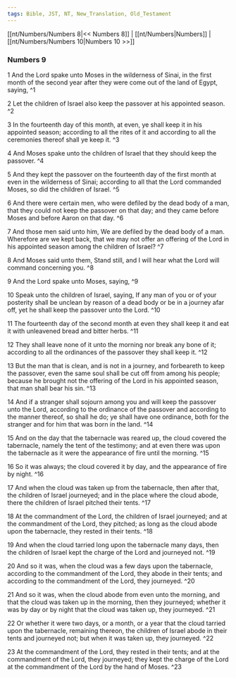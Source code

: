 ```yaml
---
tags: Bible, JST, NT, New_Translation, Old_Testament
---
```


[[nt/Numbers/Numbers 8|<< Numbers 8]] | [[nt/Numbers|Numbers]] | [[nt/Numbers/Numbers 10|Numbers 10 >>]]

### Numbers 9

1 And the Lord spake unto Moses in the wilderness of Sinai, in the first month of the second year after they were come out of the land of Egypt, saying,  ^1

2 Let the children of Israel also keep the passover at his appointed season.  ^2

3 In the fourteenth day of this month, at even, ye shall keep it in his appointed season; according to all the rites of it and according to all the ceremonies thereof shall ye keep it.  ^3

4 And Moses spake unto the children of Israel that they should keep the passover.  ^4

5 And they kept the passover on the fourteenth day of the first month at even in the wilderness of Sinai; according to all that the Lord commanded Moses, so did the children of Israel.  ^5

6 And there were certain men, who were defiled by the dead body of a man, that they could not keep the passover on that day; and they came before Moses and before Aaron on that day.  ^6

7 And those men said unto him, We are defiled by the dead body of a man. Wherefore are we kept back, that we may not offer an offering of the Lord in his appointed season among the children of Israel?  ^7

8 And Moses said unto them, Stand still, and I will hear what the Lord will command concerning you.  ^8

9 And the Lord spake unto Moses, saying,  ^9

10 Speak unto the children of Israel, saying, If any man of you or of your posterity shall be unclean by reason of a dead body or be in a journey afar off, yet he shall keep the passover unto the Lord.  ^10

11 The fourteenth day of the second month at even they shall keep it and eat it with unleavened bread and bitter herbs.  ^11

12 They shall leave none of it unto the morning nor break any bone of it; according to all the ordinances of the passover they shall keep it.  ^12

13 But the man that is clean, and is not in a journey, and forbeareth to keep the passover, even the same soul shall be cut off from among his people; because he brought not the offering of the Lord in his appointed season, that man shall bear his sin.  ^13

14 And if a stranger shall sojourn among you and will keep the passover unto the Lord, according to the ordinance of the passover and according to the manner thereof, so shall he do; ye shall have one ordinance, both for the stranger and for him that was born in the land.  ^14

15 And on the day that the tabernacle was reared up, the cloud covered the tabernacle, namely the tent of the testimony; and at even there was upon the tabernacle as it were the appearance of fire until the morning.  ^15

16 So it was always; the cloud covered it by day, and the appearance of fire by night.  ^16

17 And when the cloud was taken up from the tabernacle, then after that, the children of Israel journeyed; and in the place where the cloud abode, there the children of Israel pitched their tents.  ^17

18 At the commandment of the Lord, the children of Israel journeyed; and at the commandment of the Lord, they pitched; as long as the cloud abode upon the tabernacle, they rested in their tents.  ^18

19 And when the cloud tarried long upon the tabernacle many days, then the children of Israel kept the charge of the Lord and journeyed not.  ^19

20 And so it was, when the cloud was a few days upon the tabernacle, according to the commandment of the Lord, they abode in their tents; and according to the commandment of the Lord, they journeyed.  ^20

21 And so it was, when the cloud abode from even unto the morning, and that the cloud was taken up in the morning, then they journeyed; whether it was by day or by night that the cloud was taken up, they journeyed.  ^21

22 Or whether it were two days, or a month, or a year that the cloud tarried upon the tabernacle, remaining thereon, the children of Israel abode in their tents and journeyed not; but when it was taken up, they journeyed.  ^22

23 At the commandment of the Lord, they rested in their tents; and at the commandment of the Lord, they journeyed; they kept the charge of the Lord at the commandment of the Lord by the hand of Moses.  ^23

 
